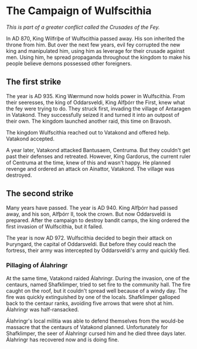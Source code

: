 # The Campaign of Wulfscithia

*This is part of a greater conflict called the Crusades of the Fey.*

In AD 870, King Wilfriþe of Wulfscithia passed away. His son inherited the throne from him. But over the next few years, evil fey corrupted the new king and manipulated him, using him as leverage for their crusade against men. Using him, he spread propaganda throughout the kingdom to make his people believe demons possessed other foreigners.

## The first strike
The year is AD 935. King Wærmund now holds power in Wulfscithia. From their seeresses, the king of Oddarsveldi, King Alfþórr the First, knew what the fey were trying to do. They struck first, invading the village of Antaragen in Vatakond. They successfully seized it and turned it into an outpost of their own. The kingdom launched another raid, this time on Bravosh.

The kingdom Wulfscithia reached out to Vatakond and offered help. Vatakond accepted.

A year later, Vatakond attacked Bantusaem, Centruma. But they couldn't get past their defenses and retreated. However, King Gardorus, the current ruler of Centruma at the time, knew of this and wasn't happy. He planned revenge and ordered an attack on Ainattor, Vatakond. The village was destroyed.

## The second strike
Many years have passed. The year is AD 940. King Alfþórr had passed away, and his son, Alfþórr II, took the crown. But now Oddarsveldi is prepared. After the campaign to destroy bandit camps, the king ordered the first invasion of Wulfscithia, but it failed.

The year is now AD 972. Wulfscithia decided to begin their attack on Þuryngard, the capital of Oddarsveldi. But before they could reach the fortress, their army was intercepted by Oddarsveldi's army and quickly fled.

### Pillaging of Álahringr
At the same time, Vatakond raided Álahringr. During the invasion, one of the centaurs, named Shafklimper, tried to set fire to the community hall. The fire caught on the roof, but it couldn't spread well because of a windy day. The fire was quickly extinguished by one of the locals. Shafklimper galloped back to the centaur ranks, avoiding five arrows that were shot at him. Álahringr was half-ransacked.

Álahringr's local militia was able to defend themselves from the would-be massacre that the centaurs of Vatakond planned. Unfortunately for Shafklimper, the seer of Álahringr cursed him and he died three days later. Álahringr has recovered now and is doing fine.

